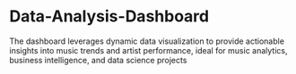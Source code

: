 # Data-Analysis-Dashboard
The dashboard leverages dynamic data visualization to provide actionable insights into music trends and artist performance, ideal for music analytics, business intelligence, and data science projects
